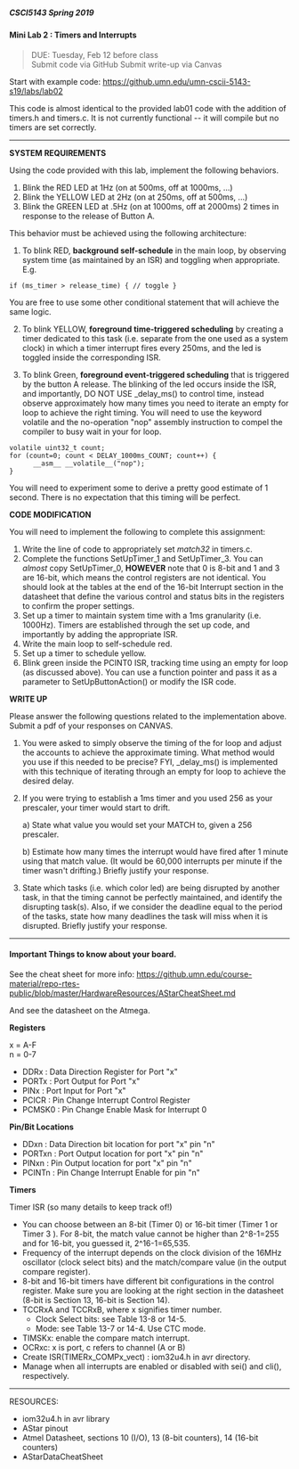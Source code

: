 ##### CSCI5143 Spring 2019

#### Mini Lab 2 : Timers and Interrupts
> DUE: Tuesday, Feb 12 before class <br>
> Submit code via GitHub
> Submit write-up via Canvas

Start with example code: https://github.umn.edu/umn-cscii-5143-s19/labs/lab02

This code is almost identical to the provided lab01 code with the addition of timers.h and timers.c. It is not currently functional -- it will compile but no timers are set correctly.

<hr>

**__SYSTEM REQUIREMENTS__**

Using the code provided with this lab, implement the following behaviors.

1. Blink the RED LED at 1Hz (on at 500ms, off at 1000ms, ...)
1. Blink the YELLOW LED at 2Hz (on at 250ms, off at 500ms, ...)
2. Blink the GREEN LED at .5Hz (on at 1000ms, off at 2000ms) 2 times in response to the release of Button A.

This behavior must be achieved using the following architecture:

1. To blink RED, **__background self-schedule__** in the main loop, by observing system time (as maintained by an ISR) and toggling when appropriate. E.g.
```
if (ms_timer > release_time) { // toggle }
```
You are free to use some other conditional statement that will achieve the same logic.

2. To blink YELLOW, __**foreground time-triggered scheduling**__ by creating a timer dedicated to this task (i.e. separate from the one used as a system clock) in which a timer interrupt fires every 250ms, and the led is toggled inside the corresponding ISR.

3. To blink Green, __**foreground event-triggered scheduling**__ that is triggered by the button A release. The blinking of the led occurs inside the ISR, and importantly, DO NOT USE _delay_ms() to control time, instead observe approximately how many times you need to iterate an empty for loop to achieve the right timing. You will need to use the keyword volatile and the no-operation "nop" assembly instruction to compel the compiler to busy wait in your for loop.
```
volatile uint32_t count;
for (count=0; count < DELAY_1000ms_COUNT; count++) {
      __asm__ __volatile__("nop");
}
```
You will need to experiment some to derive a pretty good estimate of 1 second. There is no expectation that this timing will be perfect.

**__CODE MODIFICATION__**

You will need to implement the following to complete this assignment:

1. Write the line of code to appropriately set _match32_ in timers.c.
2. Complete the functions SetUpTimer_1 and SetUpTimer_3. You can _almost_ copy SetUpTimer_0, **HOWEVER** note that 0 is 8-bit and 1 and 3 are 16-bit, which means the control registers are not identical. You should look at the tables at the end of the 16-bit Interrupt section in the datasheet that define the various control and status bits in the registers to confirm the proper settings.
3. Set up a timer to maintain system time with a 1ms granularity (i.e. 1000Hz). Timers are established through the set up code, and importantly by adding the appropriate ISR.
4. Write the main loop to self-schedule red.
5. Set up a timer to schedule yellow.
6. Blink green inside the PCINT0 ISR, tracking time using an empty for loop (as discussed above). You can use a function pointer and pass it as a parameter to SetUpButtonAction() or modify the ISR code.

**__WRITE UP__**

Please answer the following questions related to the implementation above. Submit a pdf of your responses on CANVAS.

1. You were asked to simply observe the timing of the for loop and adjust the accounts to achieve the approximate timing. What method would you use if this needed to be precise? FYI, \_delay\_ms() is implemented with this technique of iterating through an empty for loop to achieve the desired delay.

1. If you were trying to establish a 1ms timer and you used 256 as your prescaler, your timer would start to drift.

  	a) State what value you would set your MATCH to, given a 256 prescaler.

  	b) Estimate how many times the interrupt would have fired after 1 minute using that match value. (It would be 60,000 interrupts per minute if the timer wasn't drifting.) Briefly justify your response.

1. State which tasks (i.e. which color led) are being disrupted by another task, in that the timing cannot be perfectly maintained, and identify the disrupting task(s). Also, if we consider the deadline equal to the period of the tasks, state how many deadlines the task will miss when it is disrupted. Briefly justify your response.

<hr>

#### Important Things to know about your board.

See the cheat sheet for more info: https://github.umn.edu/course-material/repo-rtes-public/blob/master/HardwareResources/AStarCheatSheet.md

And see the datasheet on the Atmega.

**__Registers__**

x = A-F <br>
n = 0-7

- DDRx : Data Direction Register for Port "x"
- PORTx : Port Output for Port "x"
- PINx : Port Input for Port "x"
- PCICR : Pin Change Interrupt Control Register
- PCMSK0 : Pin Change Enable Mask for Interrupt 0

**__Pin/Bit Locations__**

- DDxn : Data Direction bit location for port "x" pin "n"
- PORTxn : Port Output location for port "x" pin "n"
- PINxn : Pin Output location for port "x" pin "n"
- PCINTn : Pin Change Interrupt Enable for pin "n"

**__Timers__**

Timer ISR (so many details to keep track of!)
- You can choose between an 8-bit (Timer 0) or 16-bit timer (Timer 1 or Timer 3 ). For 8-bit, the match value cannot be higher than 2^8-1=255 and for 16-bit, you guessed it, 2^16-1=65,535.
- Frequency of the interrupt depends on the clock division of the 16MHz oscillator (clock select bits) and the match/compare value (in the output compare register).
- 8-bit and 16-bit timers have different bit configurations in the control register. Make sure you are looking at the right section in the datasheet (8-bit is Section 13, 16-bit is Section 14).
- TCCRxA and TCCRxB, where x signifies timer number.
	- Clock Select bits: see Table 13-8 or 14-5.  
	- Mode: see Table 13-7 or 14-4. Use CTC mode.
- TIMSKx: enable the compare match interrupt.
- OCRxc: x is port, c refers to channel (A or B)
- Create ISR(TIMERx_COMPx_vect) : iom32u4.h in avr directory.
- Manage when all interrupts are enabled or disabled with sei() and cli(), respectively.

<hr>

RESOURCES:
- iom32u4.h in avr library
- AStar pinout
- Atmel Datasheet, sections 10 (I/O), 13 (8-bit counters), 14 (16-bit counters)
- AStarDataCheatSheet

